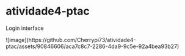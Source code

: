 # atividade4-ptac
 <p> Login interface </p>
 ![image](https://github.com/Cherrypi73/atividade4-ptac/assets/90846606/aca7c8c7-2286-4da9-9c5e-92a4bea93b27)


